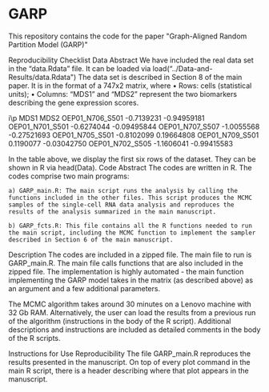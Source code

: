 # GARP
This repository contains the code for the paper "Graph-Aligned Random Partition Model (GARP)"

Reproducibility Checklist
Data
Abstract
We have included the real data set in the “data.Rdata” file. It can be loaded via load(“../Data-and-Results/data.Rdata") The data set is described in Section 8 of the main paper. It is in the format of a 747x2 matrix, where
•	Rows: cells (statistical units);
•	Columns: “MDS1” and “MDS2” represent the two biomarkers describing the gene expression scores.

i\p	             MDS1	      MDS2
OEP01_N706_S501	-0.7139231	-0.94959181
OEP01_N701_S501	-0.6274044	-0.09495844
OEP01_N707_S507	-1.0055568	-0.27521693
OEP01_N705_S501	-0.8102099	 0.19664808
OEP01_N709_S501	 0.1190077	-0.03042750
OEP01_N702_S505	-1.1606041	-0.99415583

In the table above, we display the first six rows of the dataset. They can be shown in R via head(Data).
Code
Abstract 
The codes are written in R. 
The codes comprise two main programs:

	a) GARP_main.R: The main script runs the analysis by calling the functions included in the other files. This script produces the MCMC samples of the single-cell RNA data analysis and reproduces the results of the analysis summarized in the main manuscript. 

	b) GARP_fcts.R: This file contains all the R functions needed to run the main script, including the MCMC function to implement the sampler described in Section 6 of the main manuscript. 

	
Description 
The codes are included in a zipped file. The main file to run is GARP_main.R. The main file calls functions that are also included in the zipped file. The implementation is highly automated - the main function implementing the GARP model takes in the matrix (as described above) as an argument and a few additional parameters.


The MCMC algorithm takes around 30 minutes on a Lenovo machine with 32 Gb RAM. Alternatively, the user can load the results from a previous run of the algorithm (instructions in the body of the R script). Additional descriptions and instructions are included as detailed comments in the body of the R scripts.

Instructions for Use
Reproducibility
The file GARP_main.R reproduces the results presented in the manuscript. On top of every plot command in the main R script, there is a header describing where that plot appears in the manuscript.

